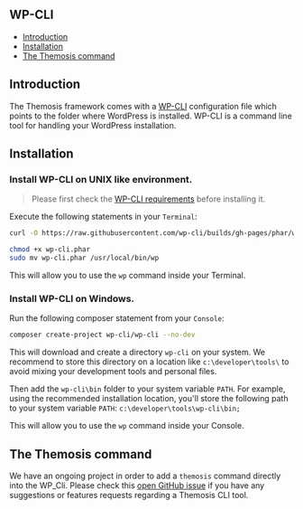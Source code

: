 WP-CLI
------

- [Introduction](#introduction)
- [Installation](#installation)
- [The Themosis command](#the-themosis-command)

Introduction
------------

The Themosis framework comes with a [WP-CLI](http://wp-cli.org/) configuration file which points to the folder where WordPress is installed. WP-CLI is a command line tool for handling your WordPress installation.

Installation
------------

### Install WP-CLI on UNIX like environment.

> Please first check the [WP-CLI requirements](http://wp-cli.org/#requirements) before installing it.

Execute the following statements in your `Terminal`:

```bash
curl -O https://raw.githubusercontent.com/wp-cli/builds/gh-pages/phar/wp-cli.phar
```

```bash
chmod +x wp-cli.phar
sudo mv wp-cli.phar /usr/local/bin/wp
```

This will allow you to use the `wp` command inside your Terminal.

### Install WP-CLI on Windows.

Run the following composer statement from your `Console`:

```bash
composer create-project wp-cli/wp-cli --no-dev
```

This will download and create a directory `wp-cli` on your system. We recommend to store this directory on a location like `c:\developer\tools\` to avoid mixing your development tools and personal files.

Then add the `wp-cli\bin` folder to your system variable `PATH`. For example, using the recommended installation location, you'll store the following path to your system variable `PATH`: `c:\developer\tools\wp-cli\bin;`

This will allow you to use the `wp` command inside your Console.

The Themosis command
--------------------

We have an ongoing project in order to add a `themosis` command directly into the WP_Cli. Please check this [open GitHub issue](https://github.com/themosis/framework/issues/296) if you have any suggestions or features requests regarding a Themosis CLI tool.